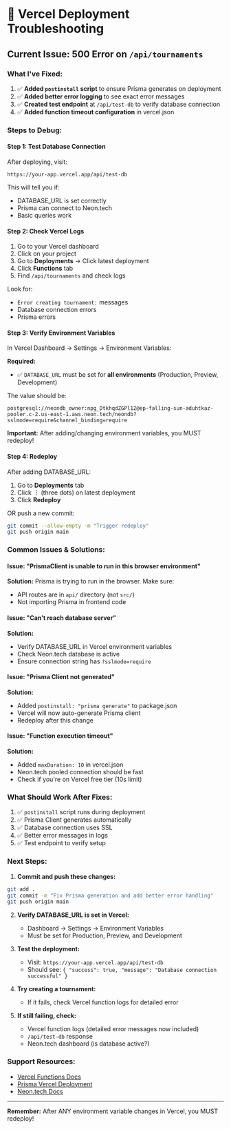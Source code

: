 # 🔧 Vercel Deployment Troubleshooting

## Current Issue: 500 Error on `/api/tournaments`

### What I've Fixed:

1. ✅ **Added `postinstall` script** to ensure Prisma generates on deployment
2. ✅ **Added better error logging** to see exact error messages
3. ✅ **Created test endpoint** at `/api/test-db` to verify database connection
4. ✅ **Added function timeout configuration** in vercel.json

### Steps to Debug:

#### Step 1: Test Database Connection

After deploying, visit:
```
https://your-app.vercel.app/api/test-db
```

This will tell you if:
- DATABASE_URL is set correctly
- Prisma can connect to Neon.tech
- Basic queries work

#### Step 2: Check Vercel Logs

1. Go to your Vercel dashboard
2. Click on your project
3. Go to **Deployments** → Click latest deployment
4. Click **Functions** tab
5. Find `/api/tournaments` and check logs

Look for:
- `Error creating tournament:` messages
- Database connection errors
- Prisma errors

#### Step 3: Verify Environment Variables

In Vercel Dashboard → Settings → Environment Variables:

**Required:**
- ✅ `DATABASE_URL` must be set for **all environments** (Production, Preview, Development)

The value should be:
```
postgresql://neondb_owner:npg_DtkhqdZGPl12@ep-falling-sun-aduhtkaz-pooler.c-2.us-east-1.aws.neon.tech/neondb?sslmode=require&channel_binding=require
```

**Important:** After adding/changing environment variables, you MUST redeploy!

#### Step 4: Redeploy

After adding DATABASE_URL:
1. Go to **Deployments** tab
2. Click **⋮** (three dots) on latest deployment
3. Click **Redeploy**

OR push a new commit:
```bash
git commit --allow-empty -m "Trigger redeploy"
git push origin main
```

### Common Issues & Solutions:

#### Issue: "PrismaClient is unable to run in this browser environment"
**Solution:** Prisma is trying to run in the browser. Make sure:
- API routes are in `api/` directory (not `src/`)
- Not importing Prisma in frontend code

#### Issue: "Can't reach database server"
**Solution:** 
- Verify DATABASE_URL in Vercel environment variables
- Check Neon.tech database is active
- Ensure connection string has `?sslmode=require`

#### Issue: "Prisma Client not generated"
**Solution:**
- Added `postinstall: "prisma generate"` to package.json
- Vercel will now auto-generate Prisma client
- Redeploy after this change

#### Issue: "Function execution timeout"
**Solution:**
- Added `maxDuration: 10` in vercel.json
- Neon.tech pooled connection should be fast
- Check if you're on Vercel free tier (10s limit)

### What Should Work After Fixes:

1. ✅ `postinstall` script runs during deployment
2. ✅ Prisma Client generates automatically
3. ✅ Database connection uses SSL
4. ✅ Better error messages in logs
5. ✅ Test endpoint to verify setup

### Next Steps:

1. **Commit and push these changes:**
```bash
git add .
git commit -m "Fix Prisma generation and add better error handling"
git push origin main
```

2. **Verify DATABASE_URL is set in Vercel:**
   - Dashboard → Settings → Environment Variables
   - Must be set for Production, Preview, and Development

3. **Test the deployment:**
   - Visit: `https://your-app.vercel.app/api/test-db`
   - Should see: `{ "success": true, "message": "Database connection successful" }`

4. **Try creating a tournament:**
   - If it fails, check Vercel function logs for detailed error

5. **If still failing, check:**
   - Vercel function logs (detailed error messages now included)
   - `/api/test-db` response
   - Neon.tech dashboard (is database active?)

### Support Resources:

- [Vercel Functions Docs](https://vercel.com/docs/functions)
- [Prisma Vercel Deployment](https://www.prisma.io/docs/guides/deployment/deployment-guides/deploying-to-vercel)
- [Neon.tech Docs](https://neon.tech/docs)

---

**Remember:** After ANY environment variable changes in Vercel, you MUST redeploy!

